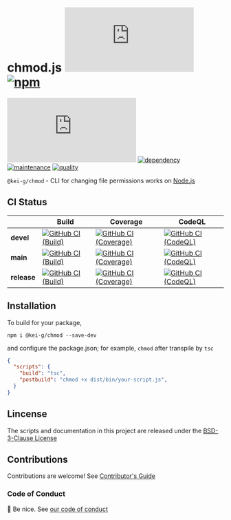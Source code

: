 # chmod.js [![license][license-image]][license-url] [![npm][npm-image]][npm-url]

[![coverage][nyc-cov-image]][github-url] [![dependency][depencency-image]][dependency-url] [![maintenance][maintenance-image]][npmsio-url] [![quality][quality-image]][npmsio-url]

`@kei-g/chmod` - CLI for changing file permissions works on [Node.js](https://nodejs.org/)

## CI Status

| | Build | Coverage | CodeQL |
| ---- | ---- | ---- | ---- |
| **devel** | [![GitHub CI (Build)][github-devel-build-image]][github-devel-build-url] | [![GitHub CI (Coverage)][github-devel-coverage-image]][github-devel-coverage-url] | [![GitHub CI (CodeQL)][github-devel-codeql-image]][github-devel-codeql-url] |
| **main** | [![GitHub CI (Build)][github-main-build-image]][github-main-build-url] | [![GitHub CI (Coverage)][github-main-coverage-image]][github-main-coverage-url] | [![GitHub CI (CodeQL)][github-main-codeql-image]][github-main-codeql-url] |
| **release** | [![GitHub CI (Build)][github-release-build-image]][github-release-build-url] | [![GitHub CI (Coverage)][github-release-coverage-image]][github-release-coverage-url] | [![GitHub CI (CodeQL)][github-release-codeql-image]][github-release-codeql-url] |

## Installation

To build for your package,

```shell
npm i @kei-g/chmod --save-dev
```

and configure the package.json; for example, `chmod` after transpile by `tsc`

```json
{
  "scripts": {
    "build": "tsc",
    "postbuild": "chmod +x dist/bin/your-script.js",
  }
}
```

## Lincense

The scripts and documentation in this project are released under the [BSD-3-Clause License](https://github.com/kei-g/chmod.js/blob/main/LICENSE)

## Contributions

Contributions are welcome! See [Contributor's Guide](https://github.com/kei-g/chmod.js/blob/main/CONTRIBUTING.md)

### Code of Conduct

:clap: Be nice. See [our code of conduct](https://github.com/kei-g/chmod.js/blob/main/CODE_OF_CONDUCT.md)

[depencency-image]:https://img.shields.io/librariesio/release/npm/@kei-g/chmod?logo=nodedotjs
[dependency-url]:https://npmjs.com/package/@kei-g/chmod?activeTab=dependencies
[github-devel-build-image]:https://github.com/kei-g/chmod.js/actions/workflows/build.yml/badge.svg?branch=devel
[github-devel-build-url]:https://github.com/kei-g/chmod.js/actions/workflows/build.yml?query=branch%3Adevel
[github-devel-codeql-image]:https://github.com/kei-g/chmod.js/actions/workflows/codeql.yml/badge.svg?branch=devel
[github-devel-codeql-url]:https://github.com/kei-g/chmod.js/actions/workflows/codeql.yml?query=branch%3Adevel
[github-devel-coverage-image]:https://github.com/kei-g/chmod.js/actions/workflows/coverage.yml/badge.svg?branch=devel
[github-devel-coverage-url]:https://github.com/kei-g/chmod.js/actions/workflows/coverage.yml?query=branch%3Adevel
[github-main-build-image]:https://github.com/kei-g/chmod.js/actions/workflows/build.yml/badge.svg?branch=main
[github-main-build-url]:https://github.com/kei-g/chmod.js/actions/workflows/build.yml?query=branch%3Amain
[github-main-codeql-image]:https://github.com/kei-g/chmod.js/actions/workflows/codeql.yml/badge.svg?branch=main
[github-main-codeql-url]:https://github.com/kei-g/chmod.js/actions/workflows/codeql.yml?query=branch%3Amain
[github-main-coverage-image]:https://github.com/kei-g/chmod.js/actions/workflows/coverage.yml/badge.svg?branch=main
[github-main-coverage-url]:https://github.com/kei-g/chmod.js/actions/workflows/coverage.yml?query=branch%3Amain
[github-release-build-image]:https://github.com/kei-g/chmod.js/actions/workflows/build.yml/badge.svg?branch=release
[github-release-build-url]:https://github.com/kei-g/chmod.js/actions/workflows/build.yml?query=branch%3Arelease
[github-release-codeql-image]:https://github.com/kei-g/chmod.js/actions/workflows/codeql.yml/badge.svg?branch=release
[github-release-codeql-url]:https://github.com/kei-g/chmod.js/actions/workflows/codeql.yml?query=branch%3Arelease
[github-release-coverage-image]:https://github.com/kei-g/chmod.js/actions/workflows/coverage.yml/badge.svg?branch=release
[github-release-coverage-url]:https://github.com/kei-g/chmod.js/actions/workflows/coverage.yml?query=branch%3Arelease
[github-url]:https://github.com/kei-g/chmod.js
[license-image]:https://img.shields.io/github/license/kei-g/chmod.js
[license-url]:https://opensource.org/licenses/BSD-3-Clause
[maintenance-image]:https://img.shields.io/npms-io/maintenance-score/@kei-g/chmod?logo=npm
[npm-image]:https://img.shields.io/npm/v/@kei-g/chmod.svg?logo=npm
[npm-url]:https://npmjs.org/package/@kei-g/chmod
[npmsio-url]:https://npms.io/search?q=%40kei-g%2Fchmod
[nyc-cov-image]:https://img.shields.io/nycrc/kei-g/chmod.js?config=.nycrc.json&label=coverage&logo=mocha
[quality-image]:https://img.shields.io/npms-io/quality-score/@kei-g/chmod?logo=npm
